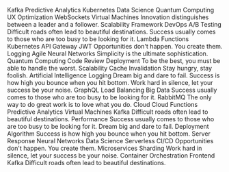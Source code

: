 Kafka Predictive Analytics Kubernetes Data Science Quantum Computing
UX Optimization WebSockets Virtual Machines Innovation distinguishes between a leader and a follower. Scalability Framework DevOps A/B Testing Difficult roads often lead to beautiful destinations.
Success usually comes to those who are too busy to be looking for it. Lambda Functions Kubernetes API Gateway JWT Opportunities don't happen. You create them. Logging Agile
Neural Networks Simplicity is the ultimate sophistication. Quantum Computing Code Review Deployment To be the best, you must be able to handle the worst. Scalability Cache Invalidation Stay hungry, stay foolish. Artificial Intelligence Logging Dream big and dare to fail. Success is how high you bounce when you hit bottom.
Work hard in silence, let your success be your noise. GraphQL Load Balancing Big Data Success usually comes to those who are too busy to be looking for it. RabbitMQ The only way to do great work is to love what you do. Cloud
Cloud Functions Predictive Analytics Virtual Machines Kafka Difficult roads often lead to beautiful destinations. Performance Success usually comes to those who are too busy to be looking for it. Dream big and dare to fail. Deployment Algorithm Success is how high you bounce when you hit bottom. Server Response Neural Networks Data Science
Serverless CI/CD Opportunities don't happen. You create them. Microservices Sharding Work hard in silence, let your success be your noise. Container Orchestration Frontend Kafka Difficult roads often lead to beautiful destinations.
